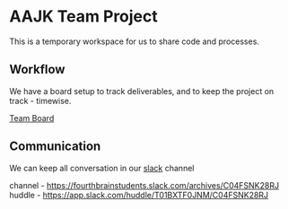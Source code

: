 # AAJK Team Project

This is a temporary workspace for us to share code and processes.

## Workflow

We have a board setup to track deliverables, and to keep the project on track - timewise.

[Team Board](https://github.com/users/dotinceptionsai/projects/1)

## Communication

We can keep all conversation in our [slack](https://fourthbrainstudents.slack.com/archives/C04FSNK28RJ) channel

channel - https://fourthbrainstudents.slack.com/archives/C04FSNK28RJ
huddle  - https://app.slack.com/huddle/T01BXTF0JNM/C04FSNK28RJ
